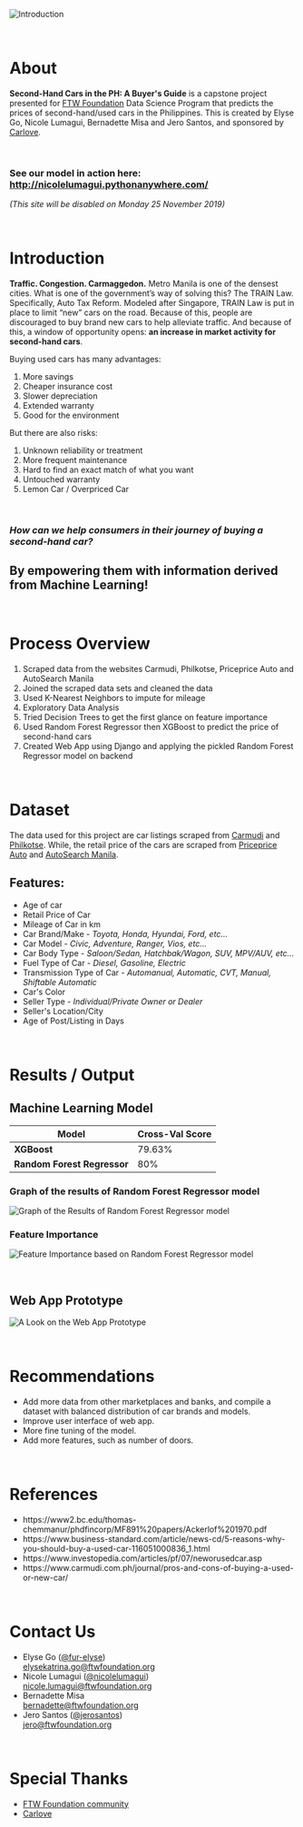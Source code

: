 ![Introduction](https://github.com/nicolelumagui/FTW-Capstone_Second-Hand-Cars-in-PH/blob/master/Images/Team%20Money%20Capstone%20190810-01.png)

<br>

# About
**Second-Hand Cars in the PH: A Buyer's Guide** is a capstone project presented for [FTW Foundation](https://www.ftwfoundation.org) Data Science Program that predicts the prices of second-hand/used cars in the Philippines. This is created by Elyse Go, Nicole Lumagui, Bernadette Misa and Jero Santos, and sponsored by [Carlove](https://www.carlove.ph/).

<br>

### See our model in action here: http://nicolelumagui.pythonanywhere.com/
*(This site will be disabled on Monday 25 November 2019)*

<br>

# Introduction
**Traffic. Congestion. Carmaggedon.**
Metro Manila is one of the densest cities. What is one of the government’s way of solving this? The TRAIN Law. Specifically, Auto Tax Reform.
Modeled after Singapore, TRAIN Law is put in place to limit “new” cars on the road. Because of this, people are discouraged to buy brand new cars to help alleviate traffic. And because of this, a window of opportunity opens: **an increase in market activity for second-hand cars**.

Buying used cars has many advantages:
  <ol>
    <li>More savings</li>
    <li>Cheaper insurance cost</li>
    <li>Slower depreciation</li>
    <li>Extended warranty</li>
    <li>Good for the environment</li>
  </ol>
  
But there are also risks:
<ol>
  <li>Unknown reliability or treatment</li>
  <li>More frequent maintenance</li>
  <li>Hard to find an exact match of what you want</li>
  <li>Untouched warranty</li>
  <li>Lemon Car / Overpriced Car</li>
</ol>
  
<br>

### *How can we help consumers in their journey of buying a second-hand car?*
## By empowering them with information derived from Machine Learning!

<br>

# Process Overview
1. Scraped data from the websites Carmudi, Philkotse, Priceprice Auto and AutoSearch Manila
1. Joined the scraped data sets and cleaned the data
1. Used K-Nearest Neighbors to impute for mileage 
1. Exploratory Data Analysis
1. Tried Decision Trees to get the first glance on feature importance
1. Used Random Forest Regressor then XGBoost to predict the price of second-hand cars
1. Created Web App using Django and applying the pickled Random Forest Regressor model on backend

<br>

# Dataset
<p>
The data used for this project are car listings scraped from <a href="https://www.carmudi.com.ph/">Carmudi</a> and <a href="https://philkotse.com">Philkotse</a>. While, the retail price of the cars are scraped from <a href="https://ph.priceprice.com/cars/">Priceprice Auto</a> and <a href="http://www.autosearchmanila.com/">AutoSearch Manila</a>.
</p>

## Features:
<ul>
  <li>
    Age of car
  </li>
  <li>
    Retail Price of Car
  </li>
  <li>
    Mileage of Car in km
  </li>
  <li>
    Car Brand/Make - 
    <i>Toyota, Honda, Hyundai, Ford, etc...</i>
  </li>
  <li>
    Car Model - 
    <i>Civic, Adventure, Ranger, Vios, etc...</i>
  </li>
  <li>
    Car Body Type - 
    <i>Saloon/Sedan, Hatchbak/Wagon, SUV, MPV/AUV, etc...</i>
  </li>
  <li>
    Fuel Type of Car - 
    <i>Diesel, Gasoline, Electric</i>
  </li>
  <li>
    Transmission Type of Car - 
    <i>Automanual, Automatic, CVT, Manual, Shiftable Automatic</i>
  </li>
  <li>
    Car's Color
  </li>
  <li>
    Seller Type - 
    <i>Individual/Private Owner or Dealer</i>
  </li>
  <li>
    Seller's Location/City
  </li>
  <li>
    Age of Post/Listing in Days
  </li>
</ul>

<br>

# Results / Output
## Machine Learning Model
**Model** | **Cross-Val Score** 
------------ | -------------
**XGBoost** | 79.63%
**Random Forest Regressor** | 80%

### Graph of the results of Random Forest Regressor model
![Graph of the Results of Random Forest Regressor model](https://github.com/nicolelumagui/FTW-Capstone_Second-Hand-Cars-in-PH/blob/master/Images/Team%20Money%20Capstone%20190810-25.png)

### Feature Importance
![Feature Importance based on Random Forest Regressor model](https://github.com/nicolelumagui/FTW-Capstone_Second-Hand-Cars-in-PH/blob/master/Images/Team%20Money%20Capstone%20190810-37.png)

<br>

## Web App Prototype
![A Look on the Web App Prototype](https://github.com/nicolelumagui/FTW-Capstone_Second-Hand-Cars-in-PH/blob/master/Images/Team%20Money%20Capstone%20190810-39.png)

<br>

# Recommendations
<ul>
  <li>Add more data from other marketplaces and banks, and compile a dataset with balanced distribution of car brands and models.</li>
  <li>Improve user interface of web app.</li>
  <li>More fine tuning of the model.</li>
  <li>Add more features, such as number of doors.</li>
</ul>

<br>

# References
<ul>
  <li>https://www2.bc.edu/thomas-chemmanur/phdfincorp/MF891%20papers/Ackerlof%201970.pdf</li>
  <li>https://www.business-standard.com/article/news-cd/5-reasons-why-you-should-buy-a-used-car-116051000836_1.html</li>
  <li>https://www.investopedia.com/articles/pf/07/neworusedcar.asp</li>
  <li>https://www.carmudi.com.ph/journal/pros-and-cons-of-buying-a-used-or-new-car/</li>
</ul>

<br>

# Contact Us
<ul>
  <li>
    Elyse Go (<a href="http://github.com/fur-elyse">@fur-elyse</a>)<br>
    <a href="mailto:elysekatrina.go@ftwfoundation.org">elysekatrina.go@ftwfoundation.org</a>
  </li>
  <li>
    Nicole Lumagui (<a href="http://github.com/nicolelumagui">@nicolelumagui</a>)<br>
    <a href="mailto:nicole.lumagui@ftwfoundation.org">nicole.lumagui@ftwfoundation.org</a>
  </li>
  <li>
    Bernadette Misa <br>
    <a href="mailto:bernadette@ftwfoundation.org">bernadette@ftwfoundation.org</a>
  </li>
  <li>
    Jero Santos (<a href="http://github.com/jerosantos">@jerosantos</a>)<br>
    <a href="mailto:jero@ftwfoundation.org">jero@ftwfoundation.org</a>
  </li>
</ul>

<br>

# Special Thanks
<ul>
  <li>
    <a href="https://www.ftwfoundation.org">FTW Foundation community</a>
  </li>
  <li>
    <a href="https://www.carlove.ph/">Carlove</a>
  </li>
</ul>
